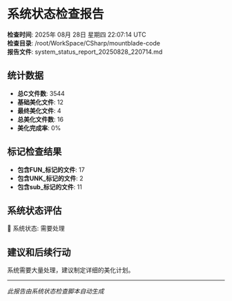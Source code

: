 # 系统状态检查报告

**检查时间**: 2025年 08月 28日 星期四 22:07:14 UTC  
**检查目录**: /root/WorkSpace/CSharp/mountblade-code  
**报告文件**: system_status_report_20250828_220714.md

## 统计数据

- **总C文件数**: 3544
- **基础美化文件**: 12
- **最终美化文件**: 4
- **总美化文件数**: 16
- **美化完成率**: 0%

## 标记检查结果

- **包含FUN_标记的文件**: 17
- **包含UNK_标记的文件**: 2
- **包含sub_标记的文件**: 11

## 系统状态评估

🔴 系统状态: 需要处理

## 建议和后续行动

系统需要大量处理，建议制定详细的美化计划。

---

*此报告由系统状态检查脚本自动生成*
